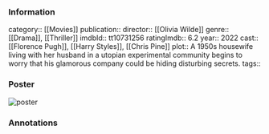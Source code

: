 ### Information
category:: [[Movies]]
publication:: 
director:: [[Olivia Wilde]]
genre:: [[Drama]], [[Thriller]]
imdbId:: tt10731256
ratingImdb:: 6.2
year:: 2022
cast:: [[Florence Pugh]], [[Harry Styles]], [[Chris Pine]]
plot:: A 1950s housewife living with her husband in a utopian experimental community begins to worry that his glamorous company could be hiding disturbing secrets.
tags::


### Poster
![poster](https://m.media-amazon.com/images/M/MV5BMzFkMWUzM2ItZWFjMi00NDY0LTk2MDMtZDhkMDE2MjRlYmZlXkEyXkFqcGdeQXVyNTAzNzgwNTg@._V1_SX300.jpg)


### Annotations
